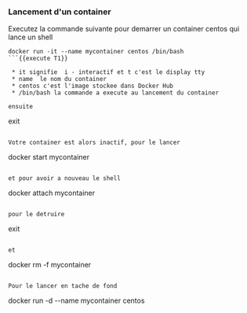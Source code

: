 ### Lancement d'un container 
Executez la commande suivante pour demarrer un container centos qui lance un shell
```
docker run -it --name mycontainer centos /bin/bash
```{{execute T1}}

 * it signifie  i - interactif et t c'est le display tty
 * name  le nom du container 
 * centos c'est l'image stockee dans Docker Hub 
 * /bin/bash la commande a execute au lancement du container

ensuite  
```
exit 
```{{execute T1}}

Votre container est alors inactif, pour le lancer
```
docker start mycontainer 
```{{execute T1}}

et pour avoir a nouveau le shell 
```
docker attach mycontainer 
```{{execute T1}}

pour le detruire   
```
exit
```{{execute T1}

et  

```
docker rm -f mycontainer 
```{{execute T1}}

Pour le lancer en tache de fond  
```
docker run -d --name mycontainer centos
```{{execute T1}}

